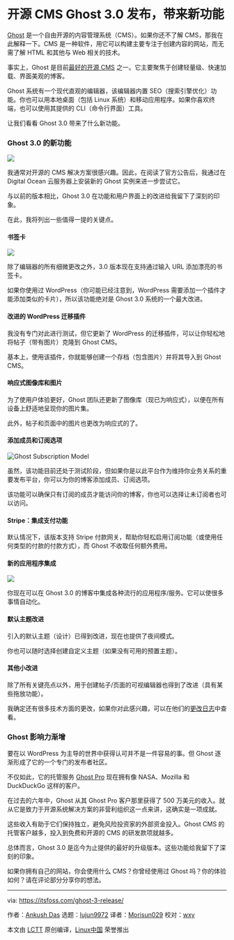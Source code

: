 [#]: collector: (lujun9972)
[#]: translator: (Morisun029)
[#]: reviewer: (wxy)
[#]: publisher: ( )
[#]: url: ( )
[#]: subject: (Open Source CMS Ghost 3.0 Released with New features for Publishers)
[#]: via: (https://itsfoss.com/ghost-3-release/)
[#]: author: (Ankush Das https://itsfoss.com/author/ankush/)

开源 CMS Ghost 3.0 发布，带来新功能
======

[Ghost][1] 是一个自由开源的内容管理系统（CMS）。如果你还不了解 CMS，那我在此解释一下。CMS 是一种软件，用它可以构建主要专注于创建内容的网站，而无需了解 HTML 和其他与 Web 相关的技术。

事实上，Ghost 是目前[最好的开源 CMS][2] 之一。它主要聚焦于创建轻量级、快速加载、界面美观的博客。

Ghost 系统有一个现代直观的编辑器，该编辑器内置 SEO（搜索引擎优化）功能。你也可以用本地桌面（包括 Linux 系统）和移动应用程序。如果你喜欢终端，也可以使用其提供的 CLI（命令行界面）工具。

让我们看看 Ghost 3.0 带来了什么新功能。

### Ghost 3.0 的新功能

![][3]

我通常对开源的 CMS 解决方案很感兴趣。因此，在阅读了官方公告后，我通过在 Digital Ocean 云服务器上安装新的 Ghost 实例来进一步尝试它。

与以前的版本相比，Ghost 3.0 在功能和用户界面上的改进给我留下了深刻的印象。

在此，我将列出一些值得一提的关键点。

#### 书签卡

![][5]

除了编辑器的所有细微更改之外，3.0 版本现在支持通过输入 URL 添加漂亮的书签卡。

如果你使用过 WordPress（你可能已经注意到，WordPress 需要添加一个插件才能添加类似的卡片），所以该功能绝对是 Ghost 3.0 系统的一个最大改进。

#### 改进的 WordPress 迁移插件

我没有专门对此进行测试，但它更新了 WordPress 的迁移插件，可以让你轻松地将帖子（带有图片）克隆到 Ghost CMS。

基本上，使用该插件，你就能够创建一个存档（包含图片）并将其导入到 Ghost CMS。

#### 响应式图像库和图片

为了使用户体验更好，Ghost 团队还更新了图像库（现已为响应式），以便在所有设备上舒适地呈现你的图片集。

此外，帖子和页面中的图片也更改为响应式的了。

#### 添加成员和订阅选项

![Ghost Subscription Model][6]

虽然，该功能目前还处于测试阶段，但如果你是以此平台作为维持你业务关系的重要发布平台，你可以为你的博客添加成员、订阅选项。

该功能可以确保只有订阅的成员才能访问你的博客，你也可以选择让未订阅者也可以访问。

#### Stripe：集成支付功能

默认情况下，该版本支持 Stripe 付款网关，帮助你轻松启用订阅功能（或使用任何类型的付款的付款方式），而 Ghost 不收取任何额外费用。

#### 新的应用程序集成

![][7]

你现在可以在 Ghost 3.0 的博客中集成各种流行的应用程序/服务。它可以使很多事情自动化。

#### 默认主题改进

引入的默认主题（设计）已得到改进，现在也提供了夜间模式。

你也可以随时选择创建自定义主题（如果没有可用的预置主题）。

#### 其他小改进

除了所有关键亮点以外，用于创建帖子/页面的可视编辑器也得到了改进（具有某些拖放功能）。

我确定还有很多技术方面的更改，如果你对此感兴趣，可以在他们的[更改日志][8]中查看。

### Ghost 影响力渐增

要在以 WordPress 为主导的世界中获得认可并不是一件容易的事。但 Ghost 逐渐形成了它的一个专门的发布者社区。

不仅如此，它的托管服务 [Ghost Pro][9] 现在拥有像 NASA、Mozilla 和 DuckDuckGo 这样的客户。

在过去的六年中，Ghost 从其 Ghost Pro 客户那里获得了 500 万美元的收入。就从它是致力于开源系统解决方案的非营利组织这一点来讲，这确实是一项成就。

这些收入有助于它们保持独立，避免风险投资家的外部资金投入。Ghost CMS 的托管客户越多，投入到免费和开源的 CMS 的研发款项就越多。

总体而言，Ghost 3.0 是迄今为止提供的最好的升级版本。这些功能给我留下了深刻的印象。

如果你拥有自己的网站，你会使用什么 CMS？你曾经使用过 Ghost 吗？你的体验如何？请在评论部分分享你的想法。

--------------------------------------------------------------------------------

via: https://itsfoss.com/ghost-3-release/

作者：[Ankush Das][a]
选题：[lujun9972][b]
译者：[Morisun029](https://github.com/Morisun029)
校对：[wxy](https://github.com/wxy)

本文由 [LCTT](https://github.com/LCTT/TranslateProject) 原创编译，[Linux中国](https://linux.cn/) 荣誉推出

[a]: https://itsfoss.com/author/ankush/
[b]: https://github.com/lujun9972
[1]: https://itsfoss.com/recommends/ghost/
[2]: https://itsfoss.com/open-source-cms/
[3]: https://i2.wp.com/itsfoss.com/wp-content/uploads/2019/10/ghost-3.jpg?ssl=1
[4]: https://itsfoss.com/recommends/digital-ocean/
[5]: https://i2.wp.com/itsfoss.com/wp-content/uploads/2019/10/ghost-editor-screenshot.png?ssl=1
[6]: https://i2.wp.com/itsfoss.com/wp-content/uploads/2019/10/ghost-subscription-model.jpg?resize=800%2C503&ssl=1
[7]: https://i0.wp.com/itsfoss.com/wp-content/uploads/2019/10/ghost-app-integration.jpg?ssl=1
[8]: https://ghost.org/faq/upgrades/
[9]: https://itsfoss.com/recommends/ghost-pro/
